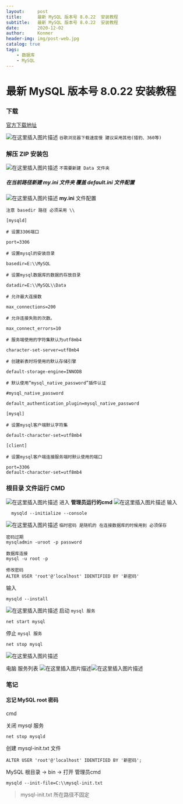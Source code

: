 ```yaml
---
layout:     post
title:      最新 MySQL 版本号 8.0.22  安装教程
subtitle:   最新 MySQL 版本号 8.0.22  安装教程
date:       2020-12-02
author:     Konmer
header-img: img/post-web.jpg
catalog: true
tags:
    - 数据库
    - MySQL
---
```


# 最新 MySQL 版本号 8.0.22  安装教程  

### 下载

[官方下载地址](https://dev.mysql.com/downloads/mysql/)

![在这里插入图片描述](https://img-blog.csdnimg.cn/20201202101430432.png?x-oss-process=image/watermark,type_ZmFuZ3poZW5naGVpdGk,shadow_10,text_aHR0cHM6Ly9ibG9nLmNzZG4ubmV0L3dlaXhpbl80NDY2NjExNg==,size_16,color_FFFFFF,t_70)
`谷歌浏览器下载速度慢 建议采用其他(猎豹、360等)`

### 解压  ZIP 安装包
![在这里插入图片描述](https://img-blog.csdnimg.cn/20201202101518387.png)
`不需要新建 Data 文件夹`

##### 在当前路径新建 my.ini 文件夹  覆盖 default.ini 文件配置

![在这里插入图片描述](https://img-blog.csdnimg.cn/2020120210155532.png)
**my.ini**  文件配置

`注意 basedir 路径 必须采用 \\`

```
[mysqld]

# 设置3306端口

port=3306

# 设置mysql的安装目录

basedir=E:\\MySQL

# 设置mysql数据库的数据的存放目录

datadir=E:\\MySQL\\Data

# 允许最大连接数

max_connections=200

# 允许连接失败的次数。

max_connect_errors=10

# 服务端使用的字符集默认为utf8mb4

character-set-server=utf8mb4

# 创建新表时将使用的默认存储引擎

default-storage-engine=INNODB

# 默认使用“mysql_native_password”插件认证

#mysql_native_password

default_authentication_plugin=mysql_native_password

[mysql]

# 设置mysql客户端默认字符集

default-character-set=utf8mb4

[client]

# 设置mysql客户端连接服务端时默认使用的端口

port=3306
default-character-set=utf8mb4
```

### 根目录 文件运行 CMD
![在这里插入图片描述](https://img-blog.csdnimg.cn/20201202101649612.png)
进入 **管理员运行的cmd**
![在这里插入图片描述](https://img-blog.csdnimg.cn/20201202101711380.png?x-oss-process=image/watermark,type_ZmFuZ3poZW5naGVpdGk,shadow_10,text_aHR0cHM6Ly9ibG9nLmNzZG4ubmV0L3dlaXhpbl80NDY2NjExNg==,size_16,color_FFFFFF,t_70)
输入

```
  mysqld --initialize --console
```
![在这里插入图片描述](https://img-blog.csdnimg.cn/20201202101734419.png)
`临时密码 是随机的 在连接数据库的时候用到 必须保存`

```
密码过期
mysqladmin -uroot -p password
```

```
数据库连接  
mysql -u root -p
```

```
修改密码
ALTER USER 'root'@'localhost' IDENTIFIED BY '新密码'
```



输入

```
mysqld --install
```
![在这里插入图片描述](https://img-blog.csdnimg.cn/20201202101801833.png)
启动 `mysql 服务`

```
net start mysql
```

停止 `mysql 服务`

```
net stop mysql
```
![在这里插入图片描述](https://img-blog.csdnimg.cn/20201202101826266.png)

电脑 服务列表
![在这里插入图片描述](https://img-blog.csdnimg.cn/20201202101918680.png)![在这里插入图片描述](https://img-blog.csdnimg.cn/20201202101840130.png)

### 笔记
#### 忘记 MySQL root 密码
cmd  

关闭 mysql 服务
```
net stop mysqld 
```
创建 mysql-init.txt 文件

```
ALTER USER 'root'@'localhost' IDENTIFIED BY '新密码';
```
MySQL 根目录 -> bin -> 打开 管理员cmd

```
mysqld --init-file=C:\\mysql-init.txt
```

> mysql-init.txt 所在路径不固定



